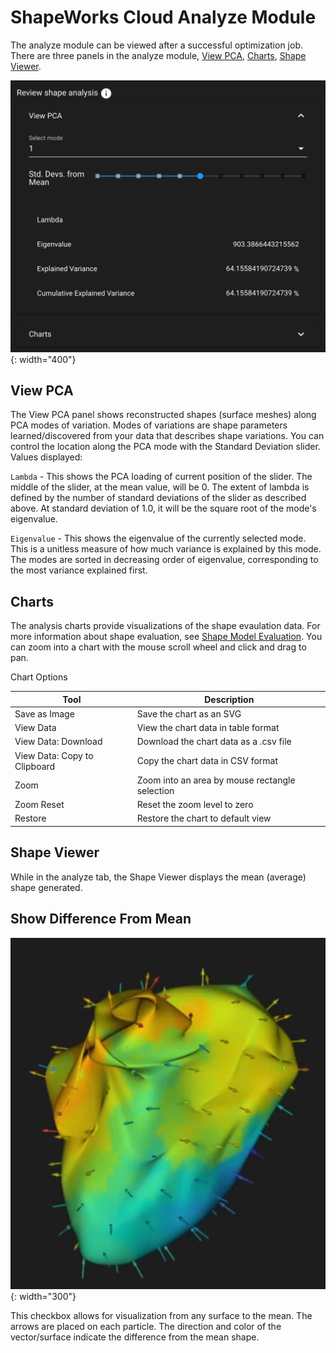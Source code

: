# ShapeWorks Cloud Analyze Module

The analyze module can be viewed after a successful optimization job. There are three panels in the analyze module, [View PCA](#view-pca), [Charts](#charts), [Shape Viewer](#shape-viewer).

![ShapeWorks Cloud Analyze Module](../img/cloud/analyze_module.png){: width="400"}

## View PCA

The View PCA panel shows reconstructed shapes (surface meshes) along PCA modes of variation. Modes of variations are shape parameters learned/discovered from your data that describes shape variations. You can control the location along the PCA mode with the Standard Deviation slider.  
Values displayed:

`Lambda` - This shows the PCA loading of current position of the slider.  The middle of the slider, at the mean value, will be 0.  The extent of lambda is defined by the number of standard deviations of the slider as described above.  At standard deviation of 1.0, it will be the square root of the mode's eigenvalue.

`Eigenvalue` - This shows the eigenvalue of the currently selected mode.  This is a unitless measure of how much variance is explained by this mode.  The modes are sorted in decreasing order of eigenvalue, corresponding to the most variance explained first.

## Charts

The analysis charts provide visualizations of the shape evaulation data. For more information about shape evaluation, see [Shape Model Evaluation](../new/ssm-eval.md). You can zoom into a chart with the mouse scroll wheel and click and drag to pan.

Chart Options

| Tool | Description |
| --- | ----------- |
| Save as Image | Save the chart as an SVG |
| View Data | View the chart data in table format |
| View Data: Download | Download the chart data as a .csv file |
| View Data: Copy to Clipboard | Copy the chart data in CSV format |
| Zoom | Zoom into an area by mouse rectangle selection |
| Zoom Reset | Reset the zoom level to zero |
| Restore | Restore the chart to default view |

## Shape Viewer

While in the analyze tab, the Shape Viewer displays the mean (average) shape generated.

## Show Difference From Mean

![Show difference from mean](../img/cloud/difference_from_mean.png){: width="300"}

This checkbox allows for visualization from any surface to the mean. The arrows are placed on each particle. The direction and color of the vector/surface indicate the difference from the mean shape.
